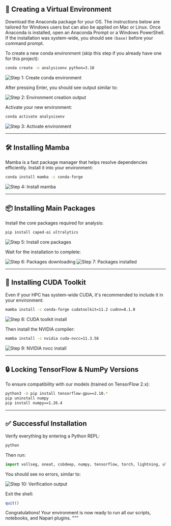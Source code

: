 ## 🐍 Creating a Virtual Environment

Download the Anaconda package for your OS. The instructions below are tailored for Windows users but can also be applied on Mac or Linux. Once Anaconda is installed, open an Anaconda Prompt or a Windows PowerShell. If the installation was system-wide, you should see `(base)` before your command prompt.

To create a new conda environment (skip this step if you already have one for this project):

```bash
conda create -n analysisenv python=3.10
```

![Step 1: Create conda environment](demoimages/1_conda_install.png)

After pressing Enter, you should see output similar to:

![Step 2: Environment creation output](demoimages/2_conda_install.png)

Activate your new environment:

```bash
conda activate analysisenv
```

![Step 3: Activate environment](demoimages/3_conda_install.png)

---

## 🛠️ Installing Mamba

Mamba is a fast package manager that helps resolve dependencies efficiently. Install it into your environment:

```bash
conda install mamba -c conda-forge
```

![Step 4: Install mamba](demoimages/4_conda_install.png)

---

## 📦 Installing Main Packages

Install the core packages required for analysis:

```bash
pip install caped-ai ultralytics
```

![Step 5: Install core packages](demoimages/5_conda_install.png)

Wait for the installation to complete:

![Step 6: Packages downloading](demoimages/6_conda_install.png)
![Step 7: Packages installed](demoimages/7_conda_install.png)

---

## 🚀 Installing CUDA Toolkit

Even if your HPC has system-wide CUDA, it's recommended to include it in your environment:

```bash
mamba install -c conda-forge cudatoolkit=11.2 cudnn=8.1.0
```

![Step 8: CUDA toolkit install](demoimages/8_conda_install.png)

Then install the NVIDIA compiler:

```bash
mamba install -c nvidia cuda-nvcc=11.3.58
```

![Step 9: NVIDIA nvcc install](demoimages/9_conda_install.png)

---

## 🔒 Locking TensorFlow & NumPy Versions

To ensure compatibility with our models (trained on TensorFlow 2.x):

```bash
python3 -m pip install tensorflow-gpu==2.10.*
pip uninstall numpy
pip install numpy==1.26.4
```

---

## ✅ Successful Installation

Verify everything by entering a Python REPL:

```bash
python
```

Then run:

```python
import vollseg, oneat, csbdeep, numpy, tensorflow, torch, lightning, ultralytics
```

You should see no errors, similar to:

![Step 10: Verification output](demoimages/10_conda_install.png)

Exit the shell:

```bash
quit()
```

Congratulations! Your environment is now ready to run all our scripts, notebooks, and Napari plugins.
"""
